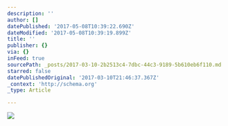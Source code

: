```yaml
---
description: ''
author: []
datePublished: '2017-05-08T10:39:22.690Z'
dateModified: '2017-05-08T10:39:19.899Z'
title: ''
publisher: {}
via: {}
inFeed: true
sourcePath: _posts/2017-03-10-2b2513c4-7dbc-44c3-9189-5b610eb6f110.md
starred: false
datePublishedOriginal: '2017-03-10T21:46:37.367Z'
_context: 'http://schema.org'
_type: Article

---
```

![](https://the-grid-user-content.s3-us-west-2.amazonaws.com/b005619b-558e-47e0-a93e-0f1037d222f9.jpg)
